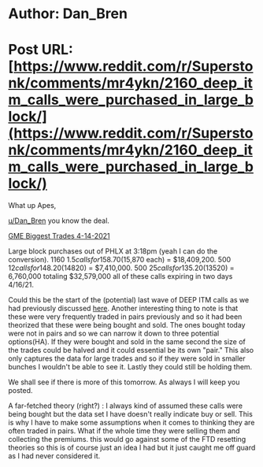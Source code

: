 # Author: Dan_Bren
# Post URL: [https://www.reddit.com/r/Superstonk/comments/mr4ykn/2160_deep_itm_calls_were_purchased_in_large_block/](https://www.reddit.com/r/Superstonk/comments/mr4ykn/2160_deep_itm_calls_were_purchased_in_large_block/)


 What up Apes,

[u/Dan\_Bren](https://www.reddit.com/u/Dan_Bren/) you know the deal.

[GME Biggest Trades 4-14-2021](https://preview.redd.it/ijmqmhz0s8t61.png?width=1224&format=png&auto=webp&s=78c68ecdecde5e0152121b291eb3ff9fd80f111d)

Large block purchases out of PHLX at 3:18pm (yeah I can do the conversion). 1160 $1.5 calls for 158.70($15,870 each) = $18,409,200. 500 $12 calls for 148.20 ($14820) = $7,410,000. 500 $25 calls for 135.20 ($13520) = 6,760,000 totaling $32,579,000 all of these calls expiring in two days 4/16/21.

Could this be the start of the (potential) last wave of DEEP ITM calls as we had previously discussed [here](https://www.reddit.com/r/GME/comments/mmjy19/some_deep_itm_calls_were_bought_today_the_final/). Another interesting thing to note is that these were very frequently traded in pairs previously and so it had been theorized that these were being bought and sold. The ones bought today were not in pairs and so we can narrow it down to three potential options(HA). If they were bought and sold in the same second the size of the trades could be halved and it could essential be its own "pair." This also only captures the data for large trades and so if they were sold in smaller bunches I wouldn't be able to see it. Lastly they could still be holding them.

We shall see if there is more of this tomorrow. As always I will keep you posted.

A far-fetched theory (right?) : I always kind of assumed these calls were being bought but the data set I have doesn't really indicate buy or sell. This is why I have to make some assumptions when it comes to thinking they are often traded in pairs. What if the whole time they were selling them and collecting the premiums. this would go against some of the FTD resetting theories so this is of course just an idea I had but it just caught me off guard as I had never considered it.